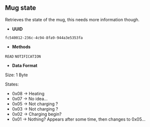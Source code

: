 **Mug state**
---

Retrieves the state of the mug, this needs more information though.

* **UUID**

`fc540012-236c-4c94-8fa9-944a3e5353fa`

* **Methods**

`READ`
`NOTIFICATION`

* **Data Format**

Size: 1 Byte

States:

* 0x08 -> Heating
* 0x07 -> No idea...
* 0x05 -> Not charging ?
* 0x03 -> Not charging ?
* 0x02 -> Charging begin?
* 0x01 -> Nothing? Appears after some time, then changes to 0x05...
